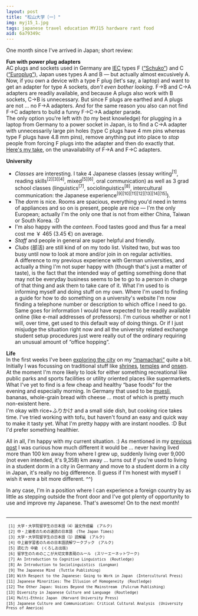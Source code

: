 ```yaml
---
layout: post
title: "松山大学〔一〕"
img: myj15_1.jpg
tags: japanese travel education MYJ15 hardware rant food
aid: 6a79349c
---
```


One month since I've arrived in Japan; short review:

**Fun with power plug adapters**  
AC plugs and sockets used in Germany are [IEC](http://www.iec.ch/worldplugs/) types F ([“Schuko“](https://en.wikipedia.org/wiki/Schuko)) and C ([“Europlug“](https://en.wikipedia.org/wiki/Europlug)), Japan uses types A and B — but actually almost excusively A. Now, if you own a device with a type F plug (let's say, a laptop) and want to get an adapter for type A sockets, *don't even bother looking*. F→B and C→A adapters are readily available, and because A plugs also work with B sockets, C→B is unnecessary. But since F plugs are earthed and A plugs are not ... no F→A adapters. And for the same reason you also can not find F→C adapters to build a funny F→C→A adapter parade.  
The only option you're left with (to my best knowledge) for plugging in a laptop from Germany to a power socket in Japan, is to find a C→A adapter with unnecessarily large pin holes (type C plugs have 4 mm pins whereas type F plugs have 4.8 mm pins), remove anything put into place to *stop* people from forcing F plugs into the adapter and then do exactly that. [Here's my take](/assets/img/blog/myj15_add0.jpg), on the unavailability of F→A and F→C adapters.

**University**  
- *Classes* are interesting. I take 4 Japanese classes (essay writing<sup>[1]</sup>, reading skills<sup>[2][3][4]</sup>, mixed<sup>[5][6]</sup>, oral communication) as well as 3 grad school classes (linguistics<sup>[7]</sup>, sociolinguistics<sup>[8]</sup>, intercultural communication: the Japanese experience<sup>[9][10][11][12][13][14][15]</sup>).  
- The *dorm* is nice. Rooms are spacious, everything you'd need in terms of appliances and so on is present, people are nice — I'm the only European; actually I'm the only one that is not from either China, Taiwan or South Korea. :D  
- I'm also happy with the *canteen*. Food tastes good and thus far a meal cost me ￥ 465 (3.45 €) on average.  
- *Staff* and people in general are super helpful and friendly.  
- *Clubs* (<span class="mixlang"><span class="swap" swap="bukatsu"><span class="inner">部活</span></span></span>) are still kind of on my todo list. Visited two, but was too busy until now to look at more and/or join in on regular activities.   
A difference to my previous experience with German universities, and actually a thing I'm not super happy with (though that's just a matter of taste), is the fact that the intended way of getting something done that may not be everyday business seems to be to go to a person in charge of that thing and ask them to take care of it. What I'm used to is informing myself and doing stuff on my own. Where I'm used to finding a guide for how to do something on a university's website I'm now finding a telephone number or description to which office I need to go. Same goes for information I would have expected to be readily available online (like e-mail addresses of professors). I'm curious whether or not I will, over time, get used to this default way of doing things. Or if I just misjudge the situation right now and all the university related exchange student setup procedures just were really out of the ordinary requiring an unusual amount of “office hopping“. 

**Life**  
In the first weeks I've been [exploring the city](/assets/img/blog/myj15_add1.gif) on my [“mamachari“](/assets/img/blog/myj15_add2.jpg) quite a bit. Initially I was focussing on traditional stuff like [shrines](/assets/img/blog/myj15_add3.jpg), [temples](/assets/img/blog/myj15_add4.jpg) and [onsen](/assets/img/blog/myj15_add5.jpg). At the moment I'm more likely to look for either something recreational like public parks and sports facilities or utility oriented places like supermarkets.  
What I've yet to find is a few cheap and healthy “base foods“ for the evening and especially morning. In Germany that used to be [muesli](https://en.wikipedia.org/wiki/Muesli), bananas, whole-grain bread with cheese ... most of which is pretty much non-existent here.  
I'm okay with rice+<span class="mixlang"><span class="swap" swap="furikake (rice seasoning)"><span class="inner">ふりかけ</span></span></span> and a small side dish, but cooking rice takes time. I've tried working with tofu, but haven't found an easy and quick way to make it tasty yet. What I'm pretty happy with are instant noodles. :D But I'd prefer something healthier.  

All in all, I'm happy with my current situation. :) As mentioned in my [previous post](/a/047d4541) I was curious how much different it would be ... never having lived more than 100 km away from where I grew up, suddenly living over 9,000 (not even intended, it's 9,358) km away ... turns out if you're used to living in a student dorm in a city in Germany and move to a student dorm in a city in Japan, it's really no big difference. (I guess if I'm honest with myself I wish it were a bit more different. ^^)

In any case, I'm in a position where I can experience a foreign country by as little as stepping outside the front door and I've got plenty of opportunity to use and improve my Japanese. That's awesome! On to the next month!  
‌  

---

<p style="font-size: 10px; font-family: monospace;">&nbsp;[1] 大学・大学院留学生の日本語（4）論文作成編　(アルク)<br>
&nbsp;[2] 中・上級者のための速読の日本語　(The Japan Times)<br>
&nbsp;[3] 大学・大学院留学生の日本語（1）読解編　(アルク)<br>
&nbsp;[4] 中上級学習者のための日本語読解ワークブック　(アルク)<br>
&nbsp;[5] 読む力 中級　(くろしお出版)<br>
&nbsp;[6] 留学生のためのここが大切文章表現のルール　(スリーエーネットワーク)<br>
&nbsp;[7] An Introduction to Cognitive Linguistics　(Routledge)<br>
&nbsp;[8] An Introduction to Sociolinguistics　(Longman)<br>
&nbsp;[9] The Japanese Mind　(Tuttle Publishing)<br>
[10] With Respect to the Japanese: Going to Work in Japan　(Intercultural Press)<br>
[11] Japanese Minorities: The Illusion of Homogeneity　(Routledge)<br>
[12] The Other Japan: Voices Beyond the Mainstream　(Fulcrum Publishing)<br>
[13] Diversity in Japanese Culture and Language　(Routledge)<br>
[14] Multi-Ethnic Japan　(Harvard University Press)<br>
[15] Japanese Culture and Communication: Critical Cultural Analysis　(University Press of America)</p>